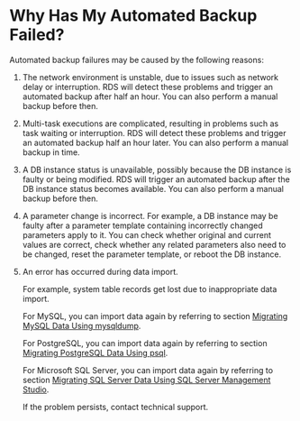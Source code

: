 # Why Has My Automated Backup Failed?<a name="rds_faq_0053"></a>

Automated backup failures may be caused by the following reasons:

1.  The network environment is unstable, due to issues such as network delay or interruption. RDS will detect these problems and trigger an automated backup after half an hour. You can also perform a manual backup before then.
2.  Multi-task executions are complicated, resulting in problems such as task waiting or interruption. RDS will detect these problems and trigger an automated backup half an hour later. You can also perform a manual backup in time.
3.  A DB instance status is unavailable, possibly because the DB instance is faulty or being modified. RDS will trigger an automated backup after the DB instance status becomes available. You can also perform a manual backup before then.
4.  A parameter change is incorrect. For example, a DB instance may be faulty after a parameter template containing incorrectly changed parameters apply to it. You can check whether original and current values are correct, check whether any related parameters also need to be changed, reset the parameter template, or reboot the DB instance.
5.  An error has occurred during data import.

    For example, system table records get lost due to inappropriate data import.

    For MySQL, you can import data again by referring to section  [Migrating MySQL Data Using mysqldump](migrating-mysql-data-using-mysqldump.md).

    For PostgreSQL, you can import data again by referring to section  [Migrating PostgreSQL Data Using psql](migrating-postgresql-data-using-psql.md).

    For Microsoft SQL Server, you can import data again by referring to section  [Migrating SQL Server Data Using SQL Server Management Studio](migrating-sql-server-data-using-sql-server-management-studio.md).

    If the problem persists, contact technical support.


